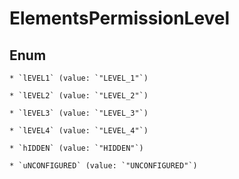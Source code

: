 
# ElementsPermissionLevel

## Enum


    * `lEVEL1` (value: `"LEVEL_1"`)

    * `lEVEL2` (value: `"LEVEL_2"`)

    * `lEVEL3` (value: `"LEVEL_3"`)

    * `lEVEL4` (value: `"LEVEL_4"`)

    * `hIDDEN` (value: `"HIDDEN"`)

    * `uNCONFIGURED` (value: `"UNCONFIGURED"`)



